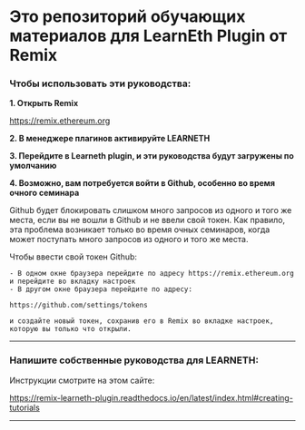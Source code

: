 # Это репозиторий обучающих материалов для LearnEth Plugin от Remix

### Чтобы использовать эти руководства:

**1. Открыть Remix**

https://remix.ethereum.org

**2. В менеджере плагинов активируйте LEARNETH**

**3. Перейдите в Learneth plugin, и эти руководства будут загружены по умолчанию**

**4. Возможно, вам потребуется войти в Github, особенно во время очного семинара**

Github будет блокировать слишком много запросов из одного и того же места, если вы не вошли в Github и не ввели свой токен.  Как правило, эта проблема возникает только во время очных семинаров, когда может поступать много запросов из одного и того же места.

Чтобы ввести свой токен Github:

```
- В одном окне браузера перейдите по адресу https://remix.ethereum.org и перейдите во вкладку настроек
- В другом окне браузера перейдите по адресу: 

https://github.com/settings/tokens 

и создайте новый токен, сохранив его в Remix во вкладке настроек, которую вы только что открыли.
```

---

### Напишите собственные руководства для LEARNETH:

Инструкции смотрите на этом сайте:

https://remix-learneth-plugin.readthedocs.io/en/latest/index.html#creating-tutorials

---

